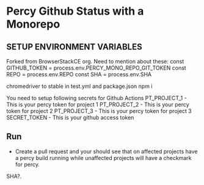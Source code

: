# Percy Github Status with a Monorepo

## SETUP ENVIRONMENT VARIABLES

Forked from BrowserStackCE org.
Need to mention about these: 
const GITHUB_TOKEN = process.env.PERCY_MONO_REPO_GIT_TOKEN
const REPO = process.env.REPO
const SHA = process.env.SHA

chromedriver to stable in test.yml and package.json 
npm i

You need to setup following secrets for Github Actions
PT_PROJECT_1 - This is your percy token for project 1
PT_PROJECT_2 - This is your percy token for project 2
PT_PROJECT_3 - This is your percy token for project 3
SECRET_TOKEN - This is your github access token

## Run

* Create a pull request and your should see that on affected projects have a percy build running while unaffected projects will have a checkmark for percy.

SHA?.